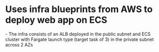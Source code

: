 <h1>Uses infra blueprints from AWS to deploy web app on ECS</h1>
- The infra consists of an ALB deployed in the public subnet and ECS cluster with Fargate launch type (target task of 3) in the private subnet across 2 AZs
